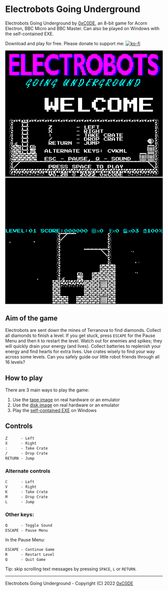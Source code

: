 # Electrobots Going Underground

Electrobots Going Underground by [0xC0DE](https://twitter.com/0xC0DE6502), an 8-bit game for Acorn Electron, BBC Micro and BBC Master. Can also be played on Windows with the self-contained EXE.

Download and play for free. Please donate to support me: [![ko-fi](https://ko-fi.com/img/githubbutton_sm.svg)](https://ko-fi.com/S6S33YYQ7)

![Electrobots Going Underground - Screenshot 1](https://github.com/0xC0DE6502/electrobots-going-underground-releases/blob/main/res/screenshot1.png?raw=true)
![Electrobots Going Underground - Screenshot 2](https://github.com/0xC0DE6502/electrobots-going-underground-releases/blob/main/res/screenshot2.png?raw=true)

## Aim of the game
Electrobots are sent down the mines of Terranova to find diamonds. Collect all diamonds to finish a level. If you get stuck, press `ESCAPE` for the Pause Menu and then `R` to restart the level. Watch out for enemies and spikes; they will quickly drain your energy (and lives). Collect batteries to replenish your energy and find hearts for extra lives. Use crates wisely to find your way across some levels. Can you safely guide our little robot friends through all 16 levels?

## How to play
There are 3 main ways to play the game:
1. Use the [tape image](https://github.com/0xC0DE6502/electrobots-going-underground-releases/raw/main/electrobots-going-underground.uef) on real hardware or an emulator
2. Use the [disk image](https://github.com/0xC0DE6502/electrobots-going-underground-releases/raw/main/electrobots-going-underground.ssd) on real hardware or an emulator
3. Play the [self-contained EXE](https://github.com/0xC0DE6502/electrobots-going-underground-releases/raw/main/electrobots-going-underground.exe) on Windows

## Controls

```
Z      - Left
X      - Right
:      - Take Crate
/      - Drop Crate
RETURN - Jump
```

### Alternate controls

```
C      - Left
V      - Right
K      - Take Crate
M      - Drop Crate
L      - Jump
```

### Other keys:

```
Q      - Toggle Sound
ESCAPE - Pause Menu
```

In the Pause Menu:

```
ESCAPE - Continue Game
R      - Restart Level
Q      - Quit Game
```

Tip: skip scrolling text messages by pressing `SPACE`, `L` or `RETURN`.

---

Electrobots Going Underground - Copyright (C) 2022 [0xC0DE](https://twitter.com/0xC0DE6502)

